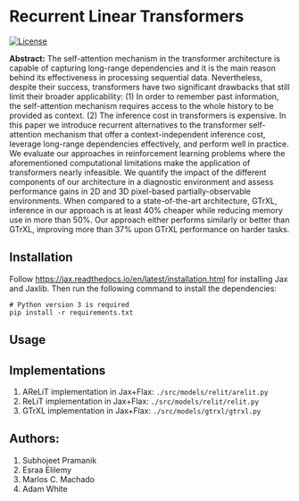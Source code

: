# Recurrent Linear Transformers

[![License](https://img.shields.io/badge/License-Apache%202.0-blue.svg)](https://opensource.org/licenses/Apache-2.0)

**Abstract:** The self-attention mechanism in the transformer architecture is capable of capturing long-range dependencies and it is the main reason behind its effectiveness in processing sequential data.  Nevertheless, despite their success, transformers have two significant drawbacks that still limit their broader applicability: (1) In order to remember past information, the self-attention mechanism requires access to the whole history to be provided as context. (2) The inference cost in transformers is expensive. In this paper we introduce recurrent alternatives to the transformer self-attention mechanism that offer a context-independent inference cost,  leverage long-range dependencies effectively, and perform well in practice. We evaluate our approaches in reinforcement learning problems where the aforementioned computational limitations make the application of transformers nearly infeasible. We quantify the impact of the different components of our architecture in a diagnostic environment and assess performance gains in 2D and 3D pixel-based partially-observable environments. When compared to a state-of-the-art architecture, GTrXL, inference in our approach is at least 40\% cheaper while reducing memory use in more than 50\%. Our approach either performs similarly or better than GTrXL, improving more than 37\% upon GTrXL performance on harder tasks.


## Installation
Follow https://jax.readthedocs.io/en/latest/installation.html for installing Jax and Jaxlib. Then run the following command to install the dependencies:
```
# Python version 3 is required
pip install -r requirements.txt
```

## Usage


## Implementations
1. AReLiT implementation in Jax+Flax: `./src/models/relit/arelit.py`
2. ReLiT implementation in Jax+Flax: `./src/models/relit/relit.py`
3. GTrXL implementation in Jax+Flax: `./src/models/gtrxl/gtrxl.py`

## Authors: 
1. Subhojeet Pramanik
2. Esraa Elilemy
3. Marlos C. Machado
4. Adam White